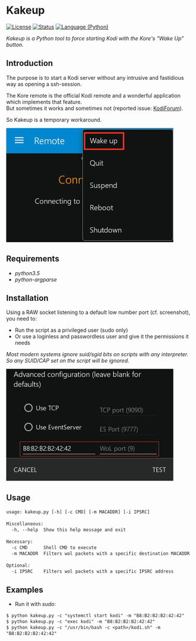 Kakeup
=======

[![License](https://img.shields.io/badge/license-MIT-blue.svg?style=flat)](https://github.com/Ventto/kakeup/blob/master/LICENSE)
[![Status](https://img.shields.io/badge/status-experimental-orange.svg?style=flat)](https://github.com/Ventto/Kakeup/)
[![Language (Python)](https://img.shields.io/badge/powered_by-Python-yellow.svg)](https://www.python.org/)

*Kakeup is a Python tool to force starting Kodi with the Kore's "Wake Up" button.*

Introduction
------------

The purpose is to start a Kodi server without any intrusive and fastidious way as
opening a ssh-session.

The Kore remote is the official Kodi remote and a wonderful application which
implements that feature.<br />But sometimes it works and sometimes not
(reported issue: [KodiForum](http://forum.kodi.tv/showthread.php?tid=222872&pid=2466409#pid2466409)).

So Kakeup is a temporary workaround.

![Screenshot of Kore](doc/kore-btn.jpg)

Requirements
------------

* *python3.5*
* *python-argparse*

Installation
------------

Using a RAW socket listening to a default low number port (cf. screenshot),
you need to:

* Run the script as a privileged user (sudo only)
* Or use a loginless and passwordless user and give it the permissions it needs

*Most modern systems ignore suid/sgid bits on scripts with any interpreter.<br />
So any SUID/CAP set on the script will be ignored.*

![Screenshot of Kore](doc/kore-cfg.jpg)

Usage
-----

```
usage: kakeup.py [-h] [-c CMD] [-m MACADDR] [-i IPSRC]

Miscellaneous:
  -h, --help  Show this help message and exit

Necessary:
  -c CMD      Shell CMD to execute
  -m MACADDR  Filters wol packets with a specific destination MACADDR

Optional:
  -i IPSRC    Filters wol packets with a specific IPSRC address
```

Examples
-------

* Run it with *sudo*:

```
$ python kakeup.py -c "systemctl start kodi" -m "B8:B2:B2:B2:42:42"
$ python kakeup.py -c "exec kodi" -m "B8:B2:B2:B2:42:42"
$ python kakeup.py -c "/usr/bin/bash -c <path>/kodi.sh" -m "B8:B2:B2:B2:42:42"
```
